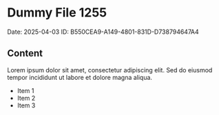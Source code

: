 # Dummy File 1255

Date: 2025-04-03
ID: B550CEA9-A149-4801-831D-D738794647A4

## Content

Lorem ipsum dolor sit amet, consectetur adipiscing elit.
Sed do eiusmod tempor incididunt ut labore et dolore magna aliqua.

* Item 1
* Item 2
* Item 3

